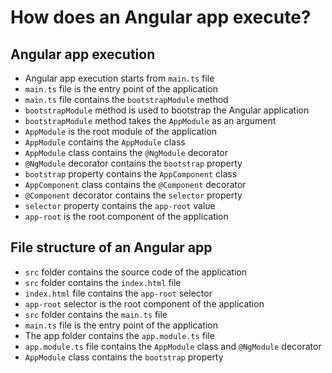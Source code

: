 # How does an Angular app execute?

## Angular app execution

- Angular app execution starts from `main.ts` file
- `main.ts` file is the entry point of the application
- `main.ts` file contains the `bootstrapModule` method
- `bootstrapModule` method is used to bootstrap the Angular application
- `bootstrapModule` method takes the `AppModule` as an argument
- `AppModule` is the root module of the application
- `AppModule` contains the `AppModule` class
- `AppModule` class contains the `@NgModule` decorator
- `@NgModule` decorator contains the `bootstrap` property
- `bootstrap` property contains the `AppComponent` class
- `AppComponent` class contains the `@Component` decorator
- `@Component` decorator contains the `selector` property
- `selector` property contains the `app-root` value
- `app-root` is the root component of the application


## File structure of an Angular app

- `src` folder contains the source code of the application
- `src` folder contains the `index.html` file
- `index.html` file contains the `app-root` selector
- `app-root` selector is the root component of the application
- `src` folder contains the `main.ts` file
- `main.ts` file is the entry point of the application
- The app folder contains the `app.module.ts` file
- `app.module.ts` file contains the `AppModule` class and `@NgModule` decorator 
- `AppModule` class contains the `bootstrap` property